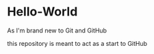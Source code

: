 Hello-World
===========

As I'm brand new to Git and GitHub

this repository is meant to act as a start to GitHub


